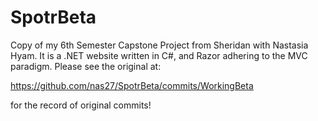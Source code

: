 # SpotrBeta
Copy of my 6th Semester Capstone Project from Sheridan with Nastasia Hyam. 
It is a .NET website written in C#, and Razor adhering to the MVC paradigm. 
Please see the original at:


https://github.com/nas27/SpotrBeta/commits/WorkingBeta


for the record of original commits!

